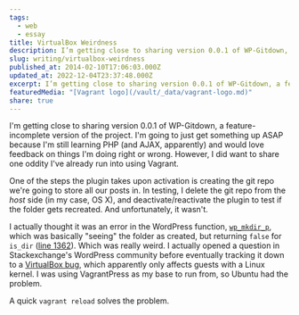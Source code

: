 ```yaml
---
tags:
  - web
  - essay
title: VirtualBox Weirdness
description: I’m getting close to sharing version 0.0.1 of WP-Gitdown, a feature-incomplete version of the project. I’m going to just get something up ASAP because I’m still learning PHP (and AJAX, apparently) and would love feedback on things I’m doing right or wrong. However, I did want to share one oddity I’ve already run into using \[…]
slug: writing/virtualbox-weirdness
published_at: 2014-02-10T17:06:03.000Z
updated_at: 2022-12-04T23:37:48.000Z
excerpt: I’m getting close to sharing version 0.0.1 of WP-Gitdown, a feature-incomplete version of the project. I’m going to just get something up ASAP because I’m still learning PHP (and AJAX, apparently) and would love feedback on things I’m doing right or wrong. However, I did want to share one oddity I’ve already run into using \[…]
featuredMedia: "[Vagrant logo](/vault/_data/vagrant-logo.md)"
share: true
---
```


I'm getting close to sharing version 0.0.1 of WP-Gitdown, a feature-incomplete version of the project. I'm going to just get something up ASAP because I'm still learning PHP (and AJAX, apparently) and would love feedback on things I'm doing right or wrong. However, I did want to share one oddity I've already run into using Vagrant.

One of the steps the plugin takes upon activation is creating the git repo we're going to store all our posts in. In testing, I delete the git repo from the _host_ side (in my case, OS X), and deactivate/reactivate the plugin to test if the folder gets recreated. And unfortunately, it wasn't.

I actually thought it was an error in the WordPress function, [`wp_mkdir_p`](http://codex.wordpress.org/Function_Reference/wp_mkdir_p), which was basically "seeing" the folder as created, but returning `false` for `is_dir` ([line 1362](https://core.trac.wordpress.org/browser/tags/3.8.1/src/wp-includes/functions.php#L0)). Which was really weird. I actually opened a question in Stackexchange's WordPress community before eventually tracking it down to a [VirtualBox bug](https://www.virtualbox.org/ticket/9197), which apparently only affects guests with a Linux kernel. I was using VagrantPress as my base to run from, so Ubuntu had the problem.

A quick `vagrant reload` solves the problem.
